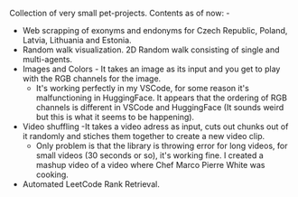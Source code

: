 Collection of very small pet-projects. Contents as of now: -

- Web scrapping of exonyms and endonyms for Czech Republic, Poland, Latvia, Lithuania and Estonia.
- Random walk visualization. 2D Random walk consisting of single and multi-agents.
- Images and Colors - It takes an image as its input and you get to play with the RGB channels for the image.
  - It's working perfectly in my VSCode, for some reason it's malfunctioning in HuggingFace. It appears that the ordering of RGB channels is different in VSCode and HuggingFace (It sounds weird but this is what it seems to be happening). 
- Video shuffling -It takes a video adress as input, cuts out chunks out of it randomly and stiches them together to create a new video clip.
  -  Only problem is that the library is throwing error for long videos, for small videos (30 seconds or so), it's working fine. I created a mashup video of a video where Chef Marco Pierre White was cooking.
- Automated LeetCode Rank Retrieval.
